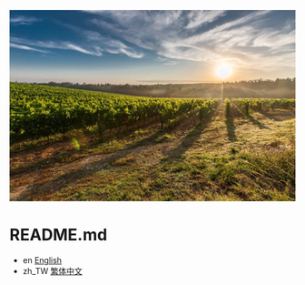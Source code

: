 ![image](Picture/Cover.jpg)
# README.md
- en [English](Readme/README_EN.md)
- zh_TW [繁体中文](Readme/README_zh_TW.md)


